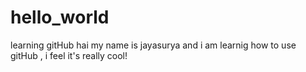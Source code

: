 # hello_world
learning gitHub
hai my name is jayasurya and i am learnig how to use gitHub , i feel it's really cool!
